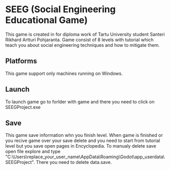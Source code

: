 # SEEG (Social Engineering Educational Game)

This game is created in for diploma work of Tartu University student Santeri Rikhard Artturi Pohjaranta. Game consist of 8 levels with tutorial which teach you about social engineering techniques and how to mitigate them.

## Platforms

This game support only machines running on Windows.

## Launch

To launch game go to forlder with game and there you need to click on SEEGProject.exe

## Save

This game save information whn you finish level. When game is finished or you recive game over your save delete and you need to start from tutorial level but you save open pages in Encyclopedia. To manualy delete save open file explore and type "C:\Users\replace_your_user_name\AppData\Roaming\Godot\app_userdata\SEEGProject". There you need to delete data.save. 
